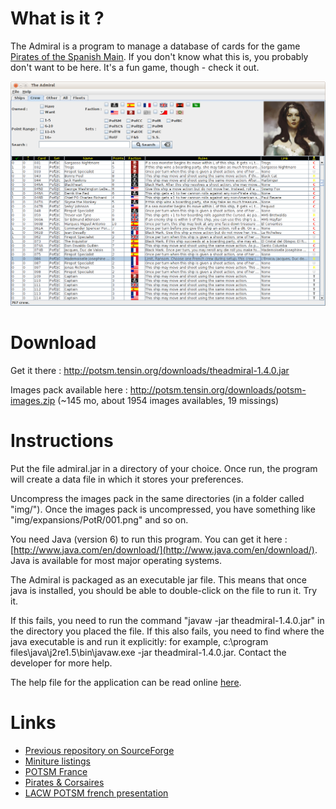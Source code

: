# What is it ?

The Admiral is a program to manage a database of cards for the game [Pirates of the Spanish Main](en.wikipedia.org/wiki/Pirates_of_the_Spanish_Main). If you don't know what this is, you probably don't want to be here. It's a fun game, though - check it out.

![screenshot](https://github.com/SR-G/theadmiral/blob/master/screenshot.png?raw=true)

# Download

Get it there : http://potsm.tensin.org/downloads/theadmiral-1.4.0.jar

Images pack available here : http://potsm.tensin.org/downloads/potsm-images.zip (~145 mo, about 1954 images availables, 19 missings)

# Instructions

Put the file admiral.jar in a directory of your choice. Once run, the program will create a data file in which it stores your preferences.

Uncompress the images pack in the same directories (in a folder called "img/"). Once the images pack is uncompressed, you have something like "img/expansions/PotR/001.png" and so on.

You need Java (version 6) to run this program. You can get it here : [http://www.java.com/en/download/](http://www.java.com/en/download/). Java is available for most major operating systems.

The Admiral is packaged as an executable jar file. This means that once java is installed, you should be able to double-click on the file to run it. Try it.

If this fails, you need to run the command "javaw -jar theadmiral-1.4.0.jar" in the directory you placed the file.
If this also fails, you need to find where the java executable is and run it explicitly: for example, c:\program files\java\j2re1.5\bin\javaw.exe -jar theadmiral-1.4.0.jar. Contact the developer for more help.

The help file for the application can be read online [here](https://github.com/SR-G/theadmiral/blob/master/src/main/resources/help/help.html).

# Links

* [Previous repository on SourceForge](http://theadmiral.sourceforge.net/)
* [Miniture listings](http://www.miniaturetrading.com/im/selectCard/game_id/34/goal/)
* [POTSM France](potsm-france.com)
* [Pirates & Corsaires](http://www.pirates-corsaires.com/)
* [LACW POTSM french presentation](http://lacfw.over-blog.net/article-pirates-of-the-spanish-main-51186703.html)

